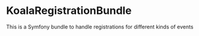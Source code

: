 # KoalaRegistrationBundle
This is a Symfony bundle to handle registrations for different kinds of events